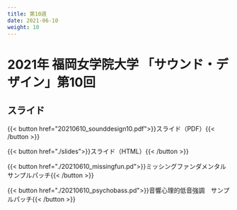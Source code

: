 ```yaml
---
title: 第10週
date: 2021-06-10
weight: 10
---
```



# 2021年 福岡女学院大学 「サウンド・デザイン」第10回

## スライド


{{< button href="20210610_sounddesign10.pdf">}}スライド（PDF）{{< /button >}}

{{< button href="./slides">}}スライド（HTML）{{< /button >}}

{{< button href="./20210610_missingfun.pd">}}ミッシングファンダメンタル サンプルパッチ{{< /button >}}

{{< button href="./20210610_psychobass.pd">}}音響心理的低音強調　サンプルパッチ{{< /button >}}